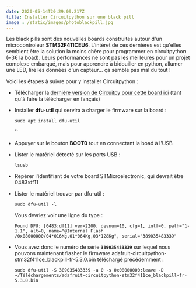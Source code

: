```yaml
---
date: 2020-05-14T20:29:09.217Z
title: Installer Circuitpython sur une black pill
image : /static/images/photoblackpill.jpg
---
```

Les black pills sont des nouvelles boards construites autour d'un microcontroleur **STM32F411CEU6**. L'intéret de ces dernières est qu'elles semblent être la solution la moins chère pour programmer en circuitpython (~3€ la boad). Leurs performances ne sont pas les meilleures pour un projet complexe embarqué, mais pour apprendre à bidouiller en python, allumer une LED, lire les données d'un capteur... ça semble pas mal du tout !

Voici les étapes à suivre pour y installer Circuitpython :

* Télécharger la [dernière version de Circuitpy pour cette board ici](https://circuitpython.org/board/stm32f411ce_blackpill/) (tant qu'à faire la télécharger en fançais)
* Installer **dfu-util** qui servira à charger le firmware sur la board : 

  `sudo apt install dfu-util`

  ``
* Appuyer sur le bouton **BOOT0** tout en connectant la boad à l'USB
* Lister le matériel détecté sur les ports USB :

  `lsusb`


* Repérer l'identifiant de votre board STMicroelectronic, qui devrait être 0483:df11
* Lister le matériel trouver par dfu-util :

  `sudo dfu-util -l`

  Vous devriez voir une ligne du type :

  `Found DFU: [0483:df11] ver=2200, devnum=10, cfg=1, intf=0, path="1-1.1", alt=0, name="@Internal Flash  /0x08000000/04*016Kg,01*064Kg,03*128Kg", serial="389035483339"`
* Vous avez donc le numéro de série **`389035483339`** sur lequel nous pouvons maintenant flasher le firmware adafruit-circuitpython-stm32f411ce_blackpill-fr-5.3.0.bin téléchargé précédemment : 

  `sudo dfu-util -S 389035483339 -a 0 -s 0x08000000:leave -D ~/Téléchargements/adafruit-circuitpython-stm32f411ce_blackpill-fr-5.3.0.bin`

